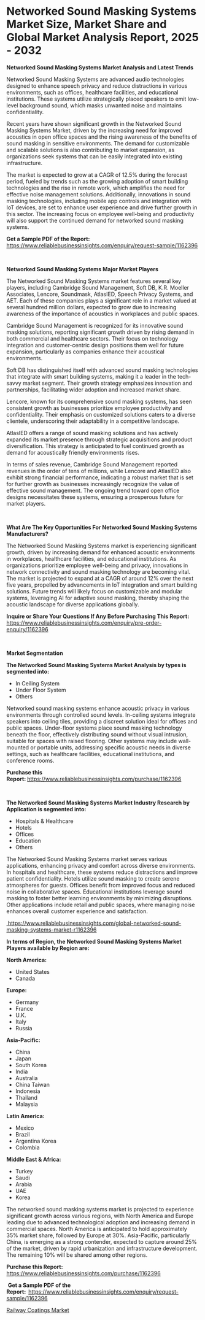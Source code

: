 <p><h1>Networked Sound Masking Systems Market Size, Market Share and Global Market Analysis Report, 2025 - 2032</h1></p><p><strong>Networked Sound Masking Systems Market Analysis and Latest Trends</strong></p>
<p><p>Networked Sound Masking Systems are advanced audio technologies designed to enhance speech privacy and reduce distractions in various environments, such as offices, healthcare facilities, and educational institutions. These systems utilize strategically placed speakers to emit low-level background sound, which masks unwanted noise and maintains confidentiality. </p><p>Recent years have shown significant growth in the Networked Sound Masking Systems Market, driven by the increasing need for improved acoustics in open office spaces and the rising awareness of the benefits of sound masking in sensitive environments. The demand for customizable and scalable solutions is also contributing to market expansion, as organizations seek systems that can be easily integrated into existing infrastructure. </p><p>The market is expected to grow at a CAGR of 12.5% during the forecast period, fueled by trends such as the growing adoption of smart building technologies and the rise in remote work, which amplifies the need for effective noise management solutions. Additionally, innovations in sound masking technologies, including mobile app controls and integration with IoT devices, are set to enhance user experience and drive further growth in this sector. The increasing focus on employee well-being and productivity will also support the continued demand for networked sound masking systems.</p></p>
<p><strong>Get a Sample PDF of the Report:&nbsp;</strong> <a href="https://www.reliablebusinessinsights.com/enquiry/request-sample/1162396?utm_campaign=3359&utm_medium=2&utm_source=Github&utm_content=ia&utm_term=24032025&utm_id=networked-sound-masking-systems">https://www.reliablebusinessinsights.com/enquiry/request-sample/1162396</a></p>
<p>&nbsp;</p>
<p><strong>Networked Sound Masking Systems Major Market Players</strong></p>
<p><p>The Networked Sound Masking Systems market features several key players, including Cambridge Sound Management, Soft DB, K.R. Moeller Associates, Lencore, Soundmask, AtlasIED, Speech Privacy Systems, and AET. Each of these companies plays a significant role in a market valued at several hundred million dollars, expected to grow due to increasing awareness of the importance of acoustics in workplaces and public spaces.</p><p>Cambridge Sound Management is recognized for its innovative sound masking solutions, reporting significant growth driven by rising demand in both commercial and healthcare sectors. Their focus on technology integration and customer-centric design positions them well for future expansion, particularly as companies enhance their acoustical environments.</p><p>Soft DB has distinguished itself with advanced sound masking technologies that integrate with smart building systems, making it a leader in the tech-savvy market segment. Their growth strategy emphasizes innovation and partnerships, facilitating wider adoption and increased market share.</p><p>Lencore, known for its comprehensive sound masking systems, has seen consistent growth as businesses prioritize employee productivity and confidentiality. Their emphasis on customized solutions caters to a diverse clientele, underscoring their adaptability in a competitive landscape.</p><p>AtlasIED offers a range of sound masking solutions and has actively expanded its market presence through strategic acquisitions and product diversification. This strategy is anticipated to fuel continued growth as demand for acoustically friendly environments rises.</p><p>In terms of sales revenue, Cambridge Sound Management reported revenues in the order of tens of millions, while Lencore and AtlasIED also exhibit strong financial performance, indicating a robust market that is set for further growth as businesses increasingly recognize the value of effective sound management. The ongoing trend toward open office designs necessitates these systems, ensuring a prosperous future for market players.</p></p>
<p>&nbsp;</p>
<p><strong>What Are The Key Opportunities For Networked Sound Masking Systems Manufacturers?</strong></p>
<p><p>The Networked Sound Masking Systems market is experiencing significant growth, driven by increasing demand for enhanced acoustic environments in workplaces, healthcare facilities, and educational institutions. As organizations prioritize employee well-being and privacy, innovations in network connectivity and sound masking technology are becoming vital. The market is projected to expand at a CAGR of around 12% over the next five years, propelled by advancements in IoT integration and smart building solutions. Future trends will likely focus on customizable and modular systems, leveraging AI for adaptive sound masking, thereby shaping the acoustic landscape for diverse applications globally.</p></p>
<p><strong>Inquire or Share Your Questions If Any Before Purchasing This Report:</strong> <a href="https://www.reliablebusinessinsights.com/enquiry/pre-order-enquiry/1162396?utm_campaign=3359&utm_medium=2&utm_source=Github&utm_content=ia&utm_term=24032025&utm_id=networked-sound-masking-systems">https://www.reliablebusinessinsights.com/enquiry/pre-order-enquiry/1162396</a></p>
<p>&nbsp;</p>
<p><strong>Market Segmentation</strong></p>
<p><strong>The Networked Sound Masking Systems Market Analysis by types is segmented into:</strong></p>
<p><ul><li>In Ceiling System</li><li>Under Floor System</li><li>Others</li></ul></p>
<p><p>Networked sound masking systems enhance acoustic privacy in various environments through controlled sound levels. In-ceiling systems integrate speakers into ceiling tiles, providing a discreet solution ideal for offices and public spaces. Under-floor systems place sound masking technology beneath the floor, effectively distributing sound without visual intrusion, suitable for spaces with raised flooring. Other systems may include wall-mounted or portable units, addressing specific acoustic needs in diverse settings, such as healthcare facilities, educational institutions, and conference rooms.</p></p>
<p><strong>Purchase this Report:&nbsp;</strong><a href="https://www.reliablebusinessinsights.com/purchase/1162396?utm_campaign=3359&utm_medium=2&utm_source=Github&utm_content=ia&utm_term=24032025&utm_id=networked-sound-masking-systems">https://www.reliablebusinessinsights.com/purchase/1162396</a></p>
<p>&nbsp;</p>
<p><strong>The Networked Sound Masking Systems Market Industry Research by Application is segmented into:</strong></p>
<p><ul><li>Hospitals & Healthcare</li><li>Hotels</li><li>Offices</li><li>Education</li><li>Others</li></ul></p>
<p><p>The Networked Sound Masking Systems market serves various applications, enhancing privacy and comfort across diverse environments. In hospitals and healthcare, these systems reduce distractions and improve patient confidentiality. Hotels utilize sound masking to create serene atmospheres for guests. Offices benefit from improved focus and reduced noise in collaborative spaces. Educational institutions leverage sound masking to foster better learning environments by minimizing disruptions. Other applications include retail and public spaces, where managing noise enhances overall customer experience and satisfaction.</p></p>
<p><a href="https://www.reliablebusinessinsights.com/global-networked-sound-masking-systems-market-r1162396?utm_campaign=3359&utm_medium=2&utm_source=Github&utm_content=ia&utm_term=24032025&utm_id=networked-sound-masking-systems">&nbsp;https://www.reliablebusinessinsights.com/global-networked-sound-masking-systems-market-r1162396</a></p>
<p><strong>In terms of Region, the Networked Sound Masking Systems Market Players available by Region are:</strong></p>
<p>
    <p> <strong> North America: </strong>
        <ul>
            <li>United States</li>
            <li>Canada</li>
        </ul>
        </p> 
    <p> <strong> Europe: </strong>
        <ul>
            <li>Germany</li>
            <li>France</li>
            <li>U.K.</li>
            <li>Italy</li>
            <li>Russia</li>
        </ul>
        </p> 
    <p> <strong> Asia-Pacific: </strong>
        <ul>
            <li>China</li>
            <li>Japan</li>
            <li>South Korea</li>
            <li>India</li>
            <li>Australia</li>
            <li>China Taiwan</li>
            <li>Indonesia</li>
            <li>Thailand</li>
            <li>Malaysia</li>
        </ul>
        </p> 
    <p> <strong> Latin America: </strong>
        <ul>
            <li>Mexico</li>
            <li>Brazil</li>
            <li>Argentina Korea</li>
            <li>Colombia</li>
        </ul>
        </p> 
    <p> <strong> Middle East & Africa: </strong>
        <ul>
            <li>Turkey</li>
            <li>Saudi</li>
            <li>Arabia</li>
            <li>UAE</li>
            <li>Korea</li>
        </ul>
    </p>
    </p>
<p><p>The networked sound masking systems market is projected to experience significant growth across various regions, with North America and Europe leading due to advanced technological adoption and increasing demand in commercial spaces. North America is anticipated to hold approximately 35% market share, followed by Europe at 30%. Asia-Pacific, particularly China, is emerging as a strong contender, expected to capture around 25% of the market, driven by rapid urbanization and infrastructure development. The remaining 10% will be shared among other regions.</p></p>
<p><strong>Purchase this Report: </strong><a href="https://www.reliablebusinessinsights.com/purchase/1162396?utm_campaign=3359&utm_medium=2&utm_source=Github&utm_content=ia&utm_term=24032025&utm_id=networked-sound-masking-systems">https://www.reliablebusinessinsights.com/purchase/1162396</a></p>
<p>&nbsp;<strong>Get a Sample PDF of the Report:&nbsp;&nbsp;</strong><a href="https://www.reliablebusinessinsights.com/enquiry/request-sample/1162396?utm_campaign=3359&utm_medium=2&utm_source=Github&utm_content=ia&utm_term=24032025&utm_id=networked-sound-masking-systems">https://www.reliablebusinessinsights.com/enquiry/request-sample/1162396</a></p>
<p><strong></strong></p>
<p><p><a href="https://github.com/joshuagarcia509/Market-Research-Report-List-1/blob/main/railway-coatings-market.md?utm_campaign=3359&utm_medium=2&utm_source=Github&utm_content=ia&utm_term=24032025&utm_id=networked-sound-masking-systems">Railway Coatings Market</a></p></p>